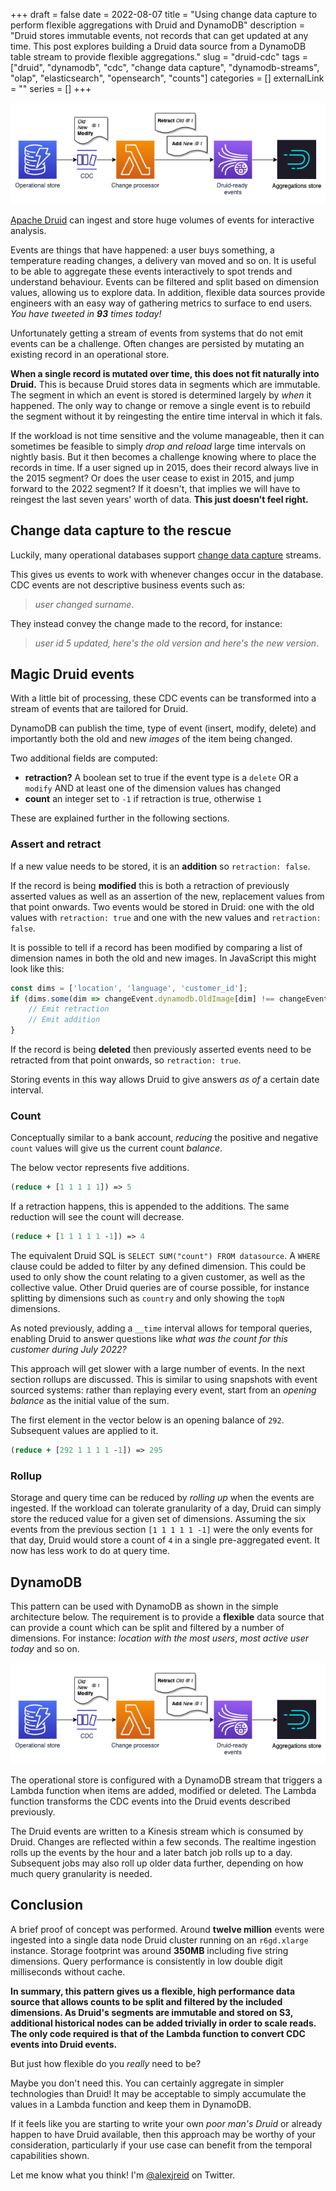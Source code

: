 +++ 
draft = false
date = 2022-08-07
title = "Using change data capture to perform flexible aggregations with Druid and DynamoDB"
description = "Druid stores immutable events, not records that can get updated at any time. This post explores building a Druid data source from a DynamoDB table stream to provide flexible aggregations."
slug = "druid-cdc"
tags = ["druid", "dynamodb", "cdc", "change data capture", "dynamodb-streams", "olap", "elasticsearch", "opensearch", "counts"]
categories = []
externalLink = ""
series = []
+++

![Architecture diagram showing DynamoDB feeding into Druid via a Lambda function](ddb-druid-cdc.png)

[Apache Druid](https://druid.apache.org) can ingest and store huge volumes of events for interactive analysis. 

Events are things that have happened: a user buys something, a temperature reading changes, a delivery van moved and so on. It is useful to be able to aggregate these events interactively to spot trends and understand behaviour. Events can be filtered and split based on dimension values, allowing us to explore data. In addition, flexible data sources provide engineers with an easy way of gathering metrics to surface to end users. _You have tweeted in **93** times today!_

Unfortunately getting a stream of events from systems that do not emit events can be a challenge. Often changes are persisted by mutating an existing record in an operational store.

**When a single record is mutated over time, this does not fit naturally into Druid.** This is because Druid stores data in segments which are immutable. The segment in which an event is stored is determined largely by _when_ it happened. The only way to change or remove a single event is to rebuild the segment without it by reingesting the entire time interval in which it fals. 

If the workload is not time sensitive and the volume manageable, then it can sometimes be feasible to simply _drop and reload_ large time intervals on nightly basis. But it then becomes a challenge knowing where to place the records in time. If a user signed up in 2015, does their record always live in the 2015 segment? Or does the user cease to exist in 2015, and jump forward to the 2022 segment? If it doesn't, that implies we will have to reingest the last seven years' worth of data. **This just doesn't feel right.** 

## Change data capture to the rescue
Luckily, many operational databases support [change data capture](https://en.wikipedia.org/wiki/Change_data_capture) streams. 

This gives us events to work with whenever changes occur in the database. CDC events are not descriptive business events such as:
>_user changed surname_. 

They instead convey the change made to the record, for instance: 
> _user id 5 updated, here's the old version and here's the new version_.

## Magic Druid events
With a little bit of processing, these CDC events can be transformed into a stream of events that are tailored for Druid.

DynamoDB can publish the time, type of event (insert, modify, delete) and importantly both the old and new _images_ of the item being changed.

Two additional fields are computed:
- **retraction?** A boolean set to true if the event type is a `delete` OR a `modify` AND at least one of the dimension values has changed
- **count** an integer set to `-1` if retraction is true, otherwise `1`

These are explained further in the following sections.

### Assert and retract
If a new value needs to be stored, it is an **addition** so `retraction: false`.

If the record is being **modified** this is both a retraction of previously asserted values as well as an assertion of the new, replacement values from that point onwards. Two events would be stored in Druid: one with the old values with `retraction: true` and one with the new values and `retraction: false`.

It is possible to tell if a record has been modified by comparing a list of dimension names in both the old and new images. In JavaScript this might look like this:

```javascript
const dims = ['location', 'language', 'customer_id'];
if (dims.some(dim => changeEvent.dynamodb.OldImage[dim] !== changeEvent.dynamodb.NewImage[dim])) {
    // Emit retraction
    // Emit addition
}
```

If the record is being **deleted** then previously asserted events need to be retracted from that point onwards, so `retraction: true`.

Storing events in this way allows Druid to give answers _as of_ a certain date interval.

### Count
Conceptually similar to a bank account, _reducing_ the positive and negative `count` values will give us the current count _balance_. 

The below vector represents five additions.

```clojure
(reduce + [1 1 1 1 1]) => 5
```

If a retraction happens, this is appended to the additions. The same reduction will see the count will decrease.
```clojure
(reduce + [1 1 1 1 1 -1]) => 4
```

The equivalent Druid SQL is `SELECT SUM("count") FROM datasource`. A `WHERE` clause could be added to filter by any defined dimension. This could be used to only show the count relating to a given customer, as well as the collective value. Other Druid queries are of course possible, for instance splitting by dimensions such as `country` and only showing the `topN` dimensions.

As noted previously, adding a `__time` interval allows for temporal queries, enabling Druid to answer questions like _what was the count for this customer during July 2022?_

This approach will get slower with a large number of events. In the next section rollups are discussed. This is similar to using snapshots with event sourced systems: rather than replaying every event, start from an _opening balance_ as the initial value of the sum.

The first element in the vector below is an opening balance of `292`. Subsequent values are applied to it.

```clojure
(reduce + [292 1 1 1 1 -1]) => 295
```

### Rollup
Storage and query time can be reduced by _rolling up_ when the events are ingested. If the workload can tolerate granularity of a day, Druid can simply store the reduced value for a given set of dimensions. Assuming the six events from the previous section `[1 1 1 1 1 -1]` were the only events for that day, Druid would store a count of `4` in a single pre-aggregated event. It now has less work to do at query time.

## DynamoDB
This pattern can be used with DynamoDB as shown in the simple architecture below. The requirement is to provide a **flexible** data source that can provide a count which can be split and filtered by a number of dimensions. For instance: _location with the most users_, _most active user today_ and so on.

![Architecture diagram showing DynamoDB feeding into Druid via a Lambda function](ddb-druid-cdc.png)

The operational store is configured with a DynamoDB stream that triggers a Lambda function when items are added, modified or deleted. The Lambda function transforms the CDC events into the Druid events described previously. 

The Druid events are written to a Kinesis stream which is consumed by Druid. Changes are reflected within a few seconds. The realtime ingestion rolls up the events by the hour and a later batch job rolls up to a day. Subsequent jobs may also roll up older data further, depending on how much query granularity is needed.

## Conclusion
A brief proof of concept was performed. Around **twelve million** events were ingested into a single data node Druid cluster running on an `r6gd.xlarge` instance. Storage footprint was around **350MB** including five string dimensions. Query performance is consistently in low double digit milliseconds without cache.

**In summary, this pattern gives us a flexible, high performance data source that allows counts to be split and filtered by the included dimensions. As Druid's segments are immutable and stored on S3, additional historical nodes can be added trivially in order to scale reads. The only code required is that of the Lambda function to convert CDC events into Druid events.**

But just how flexible do you _really_ need to be?

Maybe you don't need this. You can certainly aggregate in simpler technologies than Druid! It may be acceptable to simply accumulate the values in a Lambda function and keep them in DynamoDB.

If it feels like you are starting to write your own _poor man's Druid_ or already happen to have Druid available, then this approach may be worthy of your consideration, particularly if your use case can benefit from the temporal capabilities shown.

Let me know what you think! I'm [@alexjreid](https://twitter.com/AlexJReid) on Twitter.